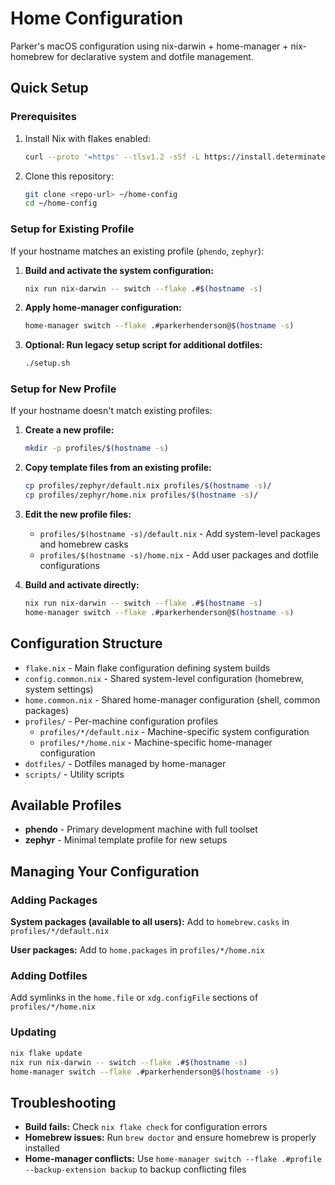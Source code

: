# Home Configuration

Parker's macOS configuration using nix-darwin + home-manager + nix-homebrew for declarative system and dotfile management.

## Quick Setup

### Prerequisites

1. Install Nix with flakes enabled:
   ```bash
   curl --proto '=https' --tlsv1.2 -sSf -L https://install.determinate.systems/nix | sh -s -- install
   ```

2. Clone this repository:
   ```bash
   git clone <repo-url> ~/home-config
   cd ~/home-config
   ```

### Setup for Existing Profile

If your hostname matches an existing profile (`phendo`, `zephyr`):

1. **Build and activate the system configuration:**
   ```bash
   nix run nix-darwin -- switch --flake .#$(hostname -s)
   ```

2. **Apply home-manager configuration:**
   ```bash
   home-manager switch --flake .#parkerhenderson@$(hostname -s)
   ```

3. **Optional: Run legacy setup script for additional dotfiles:**
   ```bash
   ./setup.sh
   ```

### Setup for New Profile

If your hostname doesn't match existing profiles:

1. **Create a new profile:**
   ```bash
   mkdir -p profiles/$(hostname -s)
   ```

2. **Copy template files from an existing profile:**
   ```bash
   cp profiles/zephyr/default.nix profiles/$(hostname -s)/
   cp profiles/zephyr/home.nix profiles/$(hostname -s)/
   ```

3. **Edit the new profile files:**
   - `profiles/$(hostname -s)/default.nix` - Add system-level packages and homebrew casks
   - `profiles/$(hostname -s)/home.nix` - Add user packages and dotfile configurations

4. **Build and activate directly:**
   ```bash
   nix run nix-darwin -- switch --flake .#$(hostname -s)
   home-manager switch --flake .#parkerhenderson@$(hostname -s)
   ```

## Configuration Structure

- `flake.nix` - Main flake configuration defining system builds
- `config.common.nix` - Shared system-level configuration (homebrew, system settings)
- `home.common.nix` - Shared home-manager configuration (shell, common packages)
- `profiles/` - Per-machine configuration profiles
  - `profiles/*/default.nix` - Machine-specific system configuration
  - `profiles/*/home.nix` - Machine-specific home-manager configuration
- `dotfiles/` - Dotfiles managed by home-manager
- `scripts/` - Utility scripts

## Available Profiles

- **phendo** - Primary development machine with full toolset
- **zephyr** - Minimal template profile for new setups

## Managing Your Configuration

### Adding Packages

**System packages (available to all users):**
Add to `homebrew.casks` in `profiles/*/default.nix`

**User packages:**
Add to `home.packages` in `profiles/*/home.nix`

### Adding Dotfiles

Add symlinks in the `home.file` or `xdg.configFile` sections of `profiles/*/home.nix`

### Updating

```bash
nix flake update
nix run nix-darwin -- switch --flake .#$(hostname -s)
home-manager switch --flake .#parkerhenderson@$(hostname -s)
```

## Troubleshooting

- **Build fails:** Check `nix flake check` for configuration errors
- **Homebrew issues:** Run `brew doctor` and ensure homebrew is properly installed
- **Home-manager conflicts:** Use `home-manager switch --flake .#profile --backup-extension backup` to backup conflicting files